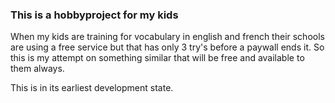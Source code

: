 ### This is a hobbyproject for my kids ###

When my kids are training for vocabulary in english and french their schools are using a free service but that has only 3 try's before a paywall ends it.
So this is my attempt on something similar that will be free and available to them always.

This is in its earliest development state. 